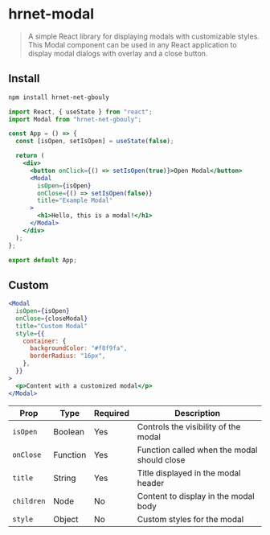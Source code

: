 # hrnet-modal

> A simple React library for displaying modals with customizable styles. This Modal component can be used in any React application to display modal dialogs with overlay and a close button.

## Install

```bash
npm install hrnet-net-gbouly
```

```jsx
import React, { useState } from "react";
import Modal from "hrnet-net-gbouly";

const App = () => {
  const [isOpen, setIsOpen] = useState(false);

  return (
    <div>
      <button onClick={() => setIsOpen(true)}>Open Modal</button>
      <Modal
        isOpen={isOpen}
        onClose={() => setIsOpen(false)}
        title="Example Modal"
      >
        <h1>Hello, this is a modal!</h1>
      </Modal>
    </div>
  );
};

export default App;
```

## Custom

```jsx
<Modal
  isOpen={isOpen}
  onClose={closeModal}
  title="Custom Modal"
  style={{
    container: {
      backgroundColor: "#f8f9fa",
      borderRadius: "16px",
    },
  }}
>
  <p>Content with a customized modal</p>
</Modal>
```

| Prop       | Type     | Required | Description                                 |
| ---------- | -------- | -------- | ------------------------------------------- |
| `isOpen`   | Boolean  | Yes      | Controls the visibility of the modal        |
| `onClose`  | Function | Yes      | Function called when the modal should close |
| `title`    | String   | Yes      | Title displayed in the modal header         |
| `children` | Node     | No       | Content to display in the modal body        |
| `style`    | Object   | No       | Custom styles for the modal                 |
